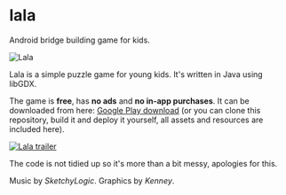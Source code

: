 # lala
Android bridge building game for kids.

![Lala](https://i.imgur.com/GtlfUnv.gif)

Lala is a simple puzzle game for young kids. It's written in Java using libGDX.

The game is **free**, has **no ads** and **no in-app purchases**. 
It can be downloaded from here: [Google Play download](https://play.google.com/store/apps/details?id=com.bornander.lala.android)
(or you can clone this repository, build it and deploy it yourself, all assets and resources are included here).

[![Lala trailer](http://img.youtube.com/vi/mVVZ-IUYYHQ/0.jpg)](https://www.youtube.com/watch?v=mVVZ-IUYYHQ)

The code is not tidied up so it's more than a bit messy, apologies for this.

Music by *SketchyLogic*.
Graphics by *Kenney*.
